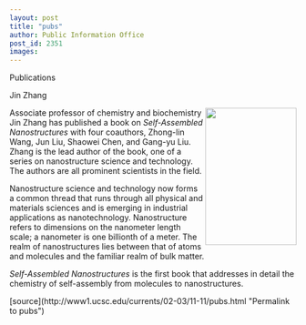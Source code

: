 ```yaml
---
layout: post
title: "pubs"
author: Public Information Office
post_id: 2351
images:
---
```


<p class="pagehead">
  Publications
</p>
<p class="sectionhead">
  Jin Zhang
</p>
<p>
  <img align="right" height="241" src="../art/nano_book.160.jpg" width="160" alt="">Associate professor of chemistry and biochemistry Jin Zhang has published a book on <i>Self-Assembled Nanostructures</i> with four coauthors, Zhong-lin Wang, Jun Liu, Shaowei Chen, and Gang-yu Liu. Zhang is the lead author of the book, one of a series on nanostructure science and technology. The authors are all prominent scientists in the field.<br>
</p>
<p>
  Nanostructure science and technology now forms a common thread that runs through all physical and materials sciences and is emerging in industrial applications as nanotechnology. Nanostructure refers to dimensions on the nanometer length scale; a nanometer is one billionth of a meter. The realm of nanostructures lies between that of atoms and molecules and the familiar realm of bulk matter.<br>
</p>
<p>
  <i>Self-Assembled Nanostructures</i> is the first book that addresses in detail the chemistry of self-assembly from molecules to nanostructures.
</p>
<p>

</p>
[source](http://www1.ucsc.edu/currents/02-03/11-11/pubs.html "Permalink to pubs")
